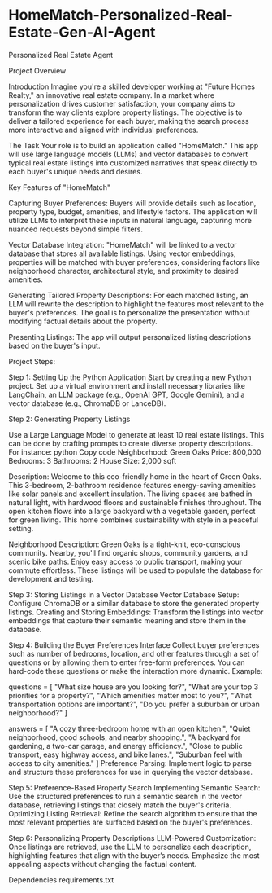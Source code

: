 # HomeMatch-Personalized-Real-Estate-Gen-AI-Agent
Personalized Real Estate Agent

Project Overview

Introduction
Imagine you're a skilled developer working at "Future Homes Realty," an innovative real estate company. In a market where personalization drives customer satisfaction, your company aims to transform the way clients explore property listings. The objective is to deliver a tailored experience for each buyer, making the search process more interactive and aligned with individual preferences.

The Task
Your role is to build an application called "HomeMatch." This app will use large language models (LLMs) and vector databases to convert typical real estate listings into customized narratives that speak directly to each buyer's unique needs and desires.

Key Features of "HomeMatch"

Capturing Buyer Preferences:
Buyers will provide details such as location, property type, budget, amenities, and lifestyle factors.
The application will utilize LLMs to interpret these inputs in natural language, capturing more nuanced requests beyond simple filters.

Vector Database Integration:
"HomeMatch" will be linked to a vector database that stores all available listings.
Using vector embeddings, properties will be matched with buyer preferences, considering factors like neighborhood character, architectural style, and proximity to desired amenities.

Generating Tailored Property Descriptions:
For each matched listing, an LLM will rewrite the description to highlight the features most relevant to the buyer's preferences.
The goal is to personalize the presentation without modifying factual details about the property.

Presenting Listings:
The app will output personalized listing descriptions based on the buyer's input.

Project Steps:

Step 1: Setting Up the Python Application
Start by creating a new Python project. Set up a virtual environment and install necessary libraries like LangChain, an LLM package (e.g., OpenAI GPT, Google Gemini), and a vector database (e.g., ChromaDB or LanceDB).

Step 2: Generating Property Listings

Use a Large Language Model to generate at least 10 real estate listings. This can be done by crafting prompts to create diverse property descriptions. For instance:
python
Copy code
Neighborhood: Green Oaks
Price: 800,000
Bedrooms: 3
Bathrooms: 2
House Size: 2,000 sqft

Description: Welcome to this eco-friendly home in the heart of Green Oaks. This 3-bedroom, 2-bathroom residence features energy-saving amenities like solar panels and excellent insulation. The living spaces are bathed in natural light, with hardwood floors and sustainable finishes throughout. The open kitchen flows into a large backyard with a vegetable garden, perfect for green living. This home combines sustainability with style in a peaceful setting.

Neighborhood Description: Green Oaks is a tight-knit, eco-conscious community. Nearby, you'll find organic shops, community gardens, and scenic bike paths. Enjoy easy access to public transport, making your commute effortless.
These listings will be used to populate the database for development and testing.

Step 3: Storing Listings in a Vector Database
Vector Database Setup: Configure ChromaDB or a similar database to store the generated property listings.
Creating and Storing Embeddings: Transform the listings into vector embeddings that capture their semantic meaning and store them in the database.

Step 4: Building the Buyer Preferences Interface
Collect buyer preferences such as number of bedrooms, location, and other features through a set of questions or by allowing them to enter free-form preferences. You can hard-code these questions or make the interaction more dynamic. Example:

questions = [
    "What size house are you looking for?", 
    "What are your top 3 priorities for a property?", 
    "Which amenities matter most to you?", 
    "What transportation options are important?", 
    "Do you prefer a suburban or urban neighborhood?"
]

answers = [
    "A cozy three-bedroom home with an open kitchen.", 
    "Quiet neighborhood, good schools, and nearby shopping.", 
    "A backyard for gardening, a two-car garage, and energy efficiency.", 
    "Close to public transport, easy highway access, and bike lanes.", 
    "Suburban feel with access to city amenities."
]
Preference Parsing: Implement logic to parse and structure these preferences for use in querying the vector database.

Step 5: Preference-Based Property Search
Implementing Semantic Search: Use the structured preferences to run a semantic search in the vector database, retrieving listings that closely match the buyer's criteria.
Optimizing Listing Retrieval: Refine the search algorithm to ensure that the most relevant properties are surfaced based on the buyer's preferences.

Step 6: Personalizing Property Descriptions
LLM-Powered Customization: Once listings are retrieved, use the LLM to personalize each description, highlighting features that align with the buyer’s needs. Emphasize the most appealing aspects without changing the factual content.

Dependencies
requirements.txt


